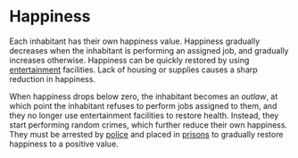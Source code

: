 # Happiness
Each inhabitant has their own happiness value.
Happiness gradually decreases when the inhabitant is performing an assigned job,
and gradually increases otherwise.
Happiness can be quickly restored by using [entertainment](../building#entertainment) facilities.
Lack of housing or supplies causes a sharp reduction in happiness.

When happiness drops below zero, the inhabitant becomes an *outlaw*,
at which point the inhabitant refuses to perform jobs assigned to them,
and they no longer use entertainment facilities to restore health.
Instead, they start performing random crimes,
which further reduce their own happiness.
They must be arrested by [police](../building/police-station) and placed in [prisons](../building/prison)
to gradually restore happiness to a positive value.


